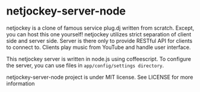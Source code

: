 # netjockey-server-node
netjockey is a clone of famous service plug.dj written from scratch. Except, you can host this one yourself!
netjockey utilizes strict separation of client side and server side.
Server is there only to provide RESTful API for clients to connect to. 
Clients play music from YouTube and handle user interface.

This netjockey server is written in node.js using coffeescript.
To configure the server, you can use files in `app/config/settings directory`.

netjockey-server-node project is under MIT license. See LICENSE for more information
